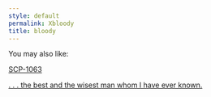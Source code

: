 ```yaml
---
style: default
permalink: Xbloody
title: bloody
---
```

You may also like:

[SCP-1063](http://scp-wiki.net/scp-1063)

[. . . the best and the wisest man whom I have ever known.](http://scp-wiki.net/the-best-and-the-wisest)

